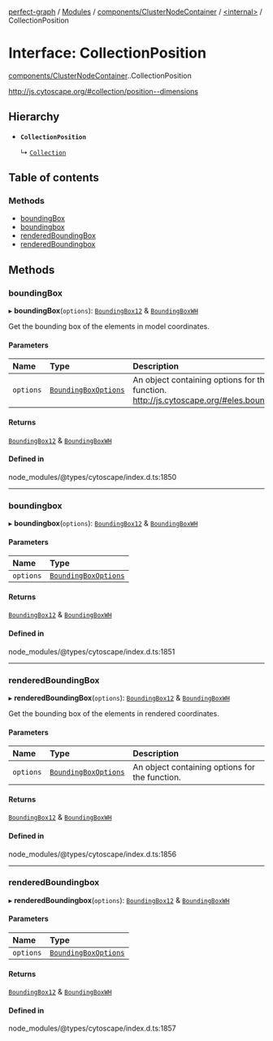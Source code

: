[perfect-graph](../README.md) / [Modules](../modules.md) / [components/ClusterNodeContainer](../modules/components_ClusterNodeContainer.md) / [<internal\>](../modules/components_ClusterNodeContainer._internal_.md) / CollectionPosition

# Interface: CollectionPosition

[components/ClusterNodeContainer](../modules/components_ClusterNodeContainer.md).[<internal>](../modules/components_ClusterNodeContainer._internal_.md).CollectionPosition

http://js.cytoscape.org/#collection/position--dimensions

## Hierarchy

- **`CollectionPosition`**

  ↳ [`Collection`](components_ClusterNodeContainer._internal_.Collection.md)

## Table of contents

### Methods

- [boundingBox](components_ClusterNodeContainer._internal_.CollectionPosition.md#boundingbox)
- [boundingbox](components_ClusterNodeContainer._internal_.CollectionPosition.md#boundingbox)
- [renderedBoundingBox](components_ClusterNodeContainer._internal_.CollectionPosition.md#renderedboundingbox)
- [renderedBoundingbox](components_ClusterNodeContainer._internal_.CollectionPosition.md#renderedboundingbox)

## Methods

### boundingBox

▸ **boundingBox**(`options`): [`BoundingBox12`](components_ClusterNodeContainer._internal_.BoundingBox12.md) & [`BoundingBoxWH`](components_ClusterNodeContainer._internal_.BoundingBoxWH.md)

Get the bounding box of the elements in model coordinates.

#### Parameters

| Name | Type | Description |
| :------ | :------ | :------ |
| `options` | [`BoundingBoxOptions`](components_ClusterNodeContainer._internal_.BoundingBoxOptions.md) | An object containing options for the function. http://js.cytoscape.org/#eles.boundingBox |

#### Returns

[`BoundingBox12`](components_ClusterNodeContainer._internal_.BoundingBox12.md) & [`BoundingBoxWH`](components_ClusterNodeContainer._internal_.BoundingBoxWH.md)

#### Defined in

node_modules/@types/cytoscape/index.d.ts:1850

___

### boundingbox

▸ **boundingbox**(`options`): [`BoundingBox12`](components_ClusterNodeContainer._internal_.BoundingBox12.md) & [`BoundingBoxWH`](components_ClusterNodeContainer._internal_.BoundingBoxWH.md)

#### Parameters

| Name | Type |
| :------ | :------ |
| `options` | [`BoundingBoxOptions`](components_ClusterNodeContainer._internal_.BoundingBoxOptions.md) |

#### Returns

[`BoundingBox12`](components_ClusterNodeContainer._internal_.BoundingBox12.md) & [`BoundingBoxWH`](components_ClusterNodeContainer._internal_.BoundingBoxWH.md)

#### Defined in

node_modules/@types/cytoscape/index.d.ts:1851

___

### renderedBoundingBox

▸ **renderedBoundingBox**(`options`): [`BoundingBox12`](components_ClusterNodeContainer._internal_.BoundingBox12.md) & [`BoundingBoxWH`](components_ClusterNodeContainer._internal_.BoundingBoxWH.md)

Get the bounding box of the elements in rendered coordinates.

#### Parameters

| Name | Type | Description |
| :------ | :------ | :------ |
| `options` | [`BoundingBoxOptions`](components_ClusterNodeContainer._internal_.BoundingBoxOptions.md) | An object containing options for the function. |

#### Returns

[`BoundingBox12`](components_ClusterNodeContainer._internal_.BoundingBox12.md) & [`BoundingBoxWH`](components_ClusterNodeContainer._internal_.BoundingBoxWH.md)

#### Defined in

node_modules/@types/cytoscape/index.d.ts:1856

___

### renderedBoundingbox

▸ **renderedBoundingbox**(`options`): [`BoundingBox12`](components_ClusterNodeContainer._internal_.BoundingBox12.md) & [`BoundingBoxWH`](components_ClusterNodeContainer._internal_.BoundingBoxWH.md)

#### Parameters

| Name | Type |
| :------ | :------ |
| `options` | [`BoundingBoxOptions`](components_ClusterNodeContainer._internal_.BoundingBoxOptions.md) |

#### Returns

[`BoundingBox12`](components_ClusterNodeContainer._internal_.BoundingBox12.md) & [`BoundingBoxWH`](components_ClusterNodeContainer._internal_.BoundingBoxWH.md)

#### Defined in

node_modules/@types/cytoscape/index.d.ts:1857
